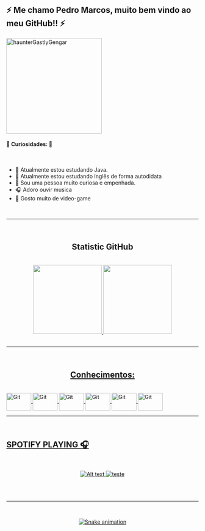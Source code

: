 ## ⚡  Me chamo Pedro Marcos, muito bem vindo ao meu GitHub!! ⚡

<img src="https://media.giphy.com/media/z8OcWLLk4SrpS/giphy.gif" alt="haunterGastlyGengar" height="250" width="250" align="center">

#### 🎃 Curiosidades: 🎃

<br>
  
- 🏀 Atualmente estou estudando Java.
- 🌵 Atualmente estou estudando Inglês de forma autodidata
- 🍍 Sou uma pessoa muito curiosa e empenhada.
- 🎧 Adoro ouvir musica
- 👾 Gosto muito de video-game

<br>

---

<br>

<h2 align="center"> Statistic GitHub </h2>

<br>
  
<div align="center">
  <a href="https://github.com/rafaballerini">
  <img height="180em" src="https://github-readme-stats.vercel.app/api?username=Pedro-Marcos1223&show_icons=true&theme=jolly&include_all_commits=true&count_private=true"/>
  <img height="180em" src="https://github-readme-stats.vercel.app/api/top-langs/?username=Pedro-Marcos1223&layout=compact&langs_count=7&theme=jolly"/>
</div>
  
  <br>
  
  ---
  
  <br>
  
  <h2 align="center"> Conhecimentos: </h2>
  
   <br>
<img src="https://cdn.jsdelivr.net/gh/devicons/devicon/icons/git/git-original.svg" alt="Git" height="46" width="65" align="center">
  <img src="https://cdn.jsdelivr.net/gh/devicons/devicon/icons/github/github-original-wordmark.svg" alt="Git" height="46" width="65" align="center">
   <img src="https://cdn.jsdelivr.net/gh/devicons/devicon/icons/java/java-original.svg" alt="Git" height="46" width="65" align="center">
  <img src="https://cdn.jsdelivr.net/gh/devicons/devicon/icons/mysql/mysql-original-wordmark.svg" alt="Git" height="46" width="65" align="center">
  <img src="https://cdn.jsdelivr.net/gh/devicons/devicon/icons/spring/spring-plain-wordmark.svg" alt="Git" height="46" width="65" align="center">
  <img src="https://cdn.jsdelivr.net/gh/devicons/devicon/icons/trello/trello-plain.svg" alt="Git" height="46" width="65" align="center">
  
  <br>
  
  ---
  
  <br>
  
  ## SPOTIFY PLAYING 🎧

<div align="center"><br>
  
![Alt text](https://spotify-recently-played-readme.vercel.app/api?user=j9a9tetmkafs7ymqw5mv00o5g) ![teste](https://media.giphy.com/media/YRDuN32tiOevbMTNMK/giphy.gif) 
  
<div align="center"><br>
  
  <br> 
  
  ---
  
  <br> 
  

  
  
![Snake animation](https://github.com/Pedro-Marcos1223/Pedro-Marcos1223/blob/output/github-contribution-grid-snake.svg)


